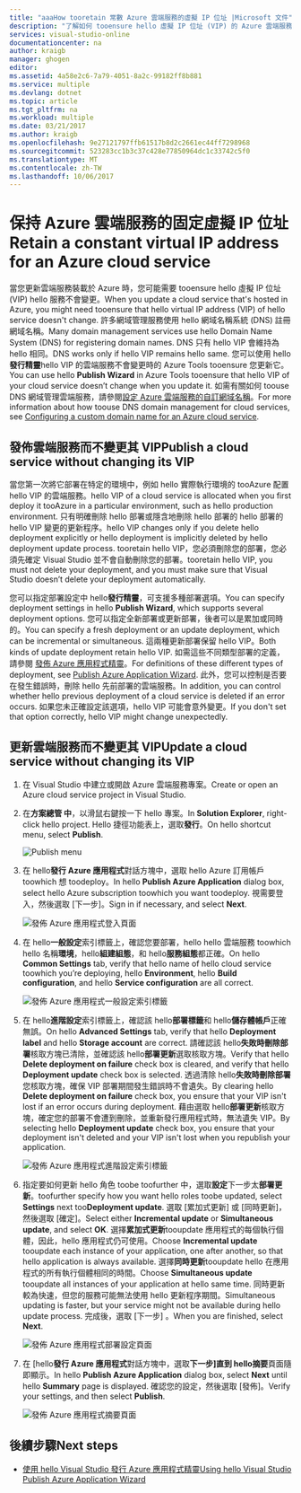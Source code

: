 ```yaml
---
title: "aaaHow tooretain 常數 Azure 雲端服務的虛擬 IP 位址 |Microsoft 文件"
description: "了解如何 tooensure hello 虛擬 IP 位址 (VIP) 的 Azure 雲端服務，並不會變更。"
services: visual-studio-online
documentationcenter: na
author: kraigb
manager: ghogen
editor: 
ms.assetid: 4a58e2c6-7a79-4051-8a2c-99182ff8b881
ms.service: multiple
ms.devlang: dotnet
ms.topic: article
ms.tgt_pltfrm: na
ms.workload: multiple
ms.date: 03/21/2017
ms.author: kraigb
ms.openlocfilehash: 9e27121797ffb61517b8d2c2661ec44ff7298968
ms.sourcegitcommit: 523283cc1b3c37c428e77850964dc1c33742c5f0
ms.translationtype: MT
ms.contentlocale: zh-TW
ms.lasthandoff: 10/06/2017
---
```

# <a name="retain-a-constant-virtual-ip-address-for-an-azure-cloud-service"></a><span data-ttu-id="5ed4f-103">保持 Azure 雲端服務的固定虛擬 IP 位址</span><span class="sxs-lookup"><span data-stu-id="5ed4f-103">Retain a constant virtual IP address for an Azure cloud service</span></span>
<span data-ttu-id="5ed4f-104">當您更新雲端服務裝載於 Azure 時，您可能需要 tooensure hello 虛擬 IP 位址 (VIP) hello 服務不會變更。</span><span class="sxs-lookup"><span data-stu-id="5ed4f-104">When you update a cloud service that's hosted in Azure, you might need tooensure that hello virtual IP address (VIP) of hello service doesn't change.</span></span> <span data-ttu-id="5ed4f-105">許多網域管理服務使用 hello 網域名稱系統 (DNS) 註冊網域名稱。</span><span class="sxs-lookup"><span data-stu-id="5ed4f-105">Many domain management services use hello Domain Name System (DNS) for registering domain names.</span></span> <span data-ttu-id="5ed4f-106">DNS 只有 hello VIP 會維持為 hello 相同。</span><span class="sxs-lookup"><span data-stu-id="5ed4f-106">DNS works only if hello VIP remains hello same.</span></span> <span data-ttu-id="5ed4f-107">您可以使用 hello**發行精靈**hello VIP 的雲端服務不會變更時的 Azure Tools tooensure 您更新它。</span><span class="sxs-lookup"><span data-stu-id="5ed4f-107">You can use hello **Publish Wizard** in Azure Tools tooensure that hello VIP of your cloud service doesn’t change when you update it.</span></span> <span data-ttu-id="5ed4f-108">如需有關如何 toouse DNS 網域管理雲端服務，請參閱[設定 Azure 雲端服務的自訂網域名稱](cloud-services/cloud-services-custom-domain-name.md)。</span><span class="sxs-lookup"><span data-stu-id="5ed4f-108">For more information about how toouse DNS domain management for cloud services, see [Configuring a custom domain name for an Azure cloud service](cloud-services/cloud-services-custom-domain-name.md).</span></span>

## <a name="publish-a-cloud-service-without-changing-its-vip"></a><span data-ttu-id="5ed4f-109">發佈雲端服務而不變更其 VIP</span><span class="sxs-lookup"><span data-stu-id="5ed4f-109">Publish a cloud service without changing its VIP</span></span>
<span data-ttu-id="5ed4f-110">當您第一次將它部署在特定的環境中，例如 hello 實際執行環境的 tooAzure 配置 hello VIP 的雲端服務。</span><span class="sxs-lookup"><span data-stu-id="5ed4f-110">hello VIP of a cloud service is allocated when you first deploy it tooAzure in a particular environment, such as hello production environment.</span></span> <span data-ttu-id="5ed4f-111">只有明確刪除 hello 部署或隱含地刪除 hello 部署的 hello 部署的 hello VIP 變更的更新程序。</span><span class="sxs-lookup"><span data-stu-id="5ed4f-111">hello VIP changes only if you delete hello deployment explicitly or hello deployment is implicitly deleted by hello deployment update process.</span></span> <span data-ttu-id="5ed4f-112">tooretain hello VIP，您必須刪除您的部署，您必須先確定 Visual Studio 並不會自動刪除您的部署。</span><span class="sxs-lookup"><span data-stu-id="5ed4f-112">tooretain hello VIP, you must not delete your deployment, and you must make sure that Visual Studio doesn’t delete your deployment automatically.</span></span> 

<span data-ttu-id="5ed4f-113">您可以指定部署設定中 hello**發行精靈**，可支援多種部署選項。</span><span class="sxs-lookup"><span data-stu-id="5ed4f-113">You can specify deployment settings in hello **Publish Wizard**, which supports several deployment options.</span></span> <span data-ttu-id="5ed4f-114">您可以指定全新部署或更新部署，後者可以是累加或同時的。</span><span class="sxs-lookup"><span data-stu-id="5ed4f-114">You can specify a fresh deployment or an update deployment, which can be incremental or simultaneous.</span></span> <span data-ttu-id="5ed4f-115">這兩種更新部署保留 hello VIP。</span><span class="sxs-lookup"><span data-stu-id="5ed4f-115">Both kinds of update deployment retain hello VIP.</span></span> <span data-ttu-id="5ed4f-116">如需這些不同類型部署的定義，請參閱 [發佈 Azure 應用程式精靈](vs-azure-tools-publish-azure-application-wizard.md)。</span><span class="sxs-lookup"><span data-stu-id="5ed4f-116">For definitions of these different types of deployment, see [Publish Azure Application Wizard](vs-azure-tools-publish-azure-application-wizard.md).</span></span> <span data-ttu-id="5ed4f-117">此外，您可以控制是否要在發生錯誤時，刪除 hello 先前部署的雲端服務。</span><span class="sxs-lookup"><span data-stu-id="5ed4f-117">In addition, you can control whether hello previous deployment of a cloud service is deleted if an error occurs.</span></span> <span data-ttu-id="5ed4f-118">如果您未正確設定該選項，hello VIP 可能會意外變更。</span><span class="sxs-lookup"><span data-stu-id="5ed4f-118">If you don't set that option correctly, hello VIP might change unexpectedly.</span></span>

## <a name="update-a-cloud-service-without-changing-its-vip"></a><span data-ttu-id="5ed4f-119">更新雲端服務而不變更其 VIP</span><span class="sxs-lookup"><span data-stu-id="5ed4f-119">Update a cloud service without changing its VIP</span></span>
1. <span data-ttu-id="5ed4f-120">在 Visual Studio 中建立或開啟 Azure 雲端服務專案。</span><span class="sxs-lookup"><span data-stu-id="5ed4f-120">Create or open an Azure cloud service project in Visual Studio.</span></span> 

2. <span data-ttu-id="5ed4f-121">在**方案總管 中**，以滑鼠右鍵按一下 hello 專案。</span><span class="sxs-lookup"><span data-stu-id="5ed4f-121">In **Solution Explorer**, right-click hello project.</span></span> <span data-ttu-id="5ed4f-122">Hello 捷徑功能表上，選取**發行**。</span><span class="sxs-lookup"><span data-stu-id="5ed4f-122">On hello shortcut menu, select **Publish**.</span></span>

    ![Publish menu](./media/vs-azure-tools-cloud-service-retain-a-constant-virtual-ip-address/solution-explorer-publish-menu.png)

3. <span data-ttu-id="5ed4f-124">在 hello**發行 Azure 應用程式**對話方塊中，選取 hello Azure 訂用帳戶 toowhich 想 toodeploy。</span><span class="sxs-lookup"><span data-stu-id="5ed4f-124">In hello **Publish Azure Application** dialog box, select hello Azure subscription toowhich you want toodeploy.</span></span> <span data-ttu-id="5ed4f-125">視需要登入，然後選取 [下一步]。</span><span class="sxs-lookup"><span data-stu-id="5ed4f-125">Sign in if necessary, and select **Next**.</span></span>

    ![發佈 Azure 應用程式登入頁面](./media/vs-azure-tools-cloud-service-retain-a-constant-virtual-ip-address/azure-publish-signin.png)

4. <span data-ttu-id="5ed4f-127">在 hello**一般設定**索引標籤上，確認您要部署，hello hello 雲端服務 toowhich hello 名稱**環境**，hello**組建組態**，和 hello**服務組態**都正確。</span><span class="sxs-lookup"><span data-stu-id="5ed4f-127">On hello **Common Settings** tab, verify that hello name of hello cloud service toowhich you’re deploying, hello **Environment**, hello **Build configuration**, and hello **Service configuration** are all correct.</span></span>

    ![發佈 Azure 應用程式一般設定索引標籤](./media/vs-azure-tools-cloud-service-retain-a-constant-virtual-ip-address/azure-publish-common-settings.png)

5. <span data-ttu-id="5ed4f-129">在 hello**進階設定**索引標籤上，確認該 hello**部署標籤**和 hello**儲存體帳戶**正確無誤。</span><span class="sxs-lookup"><span data-stu-id="5ed4f-129">On hello **Advanced Settings** tab, verify that hello **Deployment label** and hello **Storage account** are correct.</span></span> <span data-ttu-id="5ed4f-130">請確認該 hello**失敗時刪除部署**核取方塊已清除，並確認該 hello**部署更新**選取核取方塊。</span><span class="sxs-lookup"><span data-stu-id="5ed4f-130">Verify that hello **Delete deployment on failure** check box is cleared, and verify that hello **Deployment update** check box is selected.</span></span> <span data-ttu-id="5ed4f-131">透過清除 hello**失敗時刪除部署**您核取方塊，確保 VIP 部署期間發生錯誤時不會遺失。</span><span class="sxs-lookup"><span data-stu-id="5ed4f-131">By clearing hello **Delete deployment on failure** check box, you ensure that your VIP isn't lost if an error occurs during deployment.</span></span> <span data-ttu-id="5ed4f-132">藉由選取 hello**部署更新**核取方塊，確定您的部署不會遭到刪除，並重新發行應用程式時，無法遺失 VIP。</span><span class="sxs-lookup"><span data-stu-id="5ed4f-132">By selecting hello **Deployment update** check box, you ensure that your deployment isn't deleted and your VIP isn't lost when you republish your application.</span></span> 

    ![發佈 Azure 應用程式進階設定索引標籤](./media/vs-azure-tools-cloud-service-retain-a-constant-virtual-ip-address/azure-publish-advanced-settings.png)

6. <span data-ttu-id="5ed4f-134">指定要如何更新 hello 角色 toobe toofurther 中，選取**設定**下一步太**部署更新**。</span><span class="sxs-lookup"><span data-stu-id="5ed4f-134">toofurther specify how you want hello roles toobe updated, select **Settings** next too**Deployment update**.</span></span> <span data-ttu-id="5ed4f-135">選取 [累加式更新] 或 [同時更新]，然後選取 [確定]。</span><span class="sxs-lookup"><span data-stu-id="5ed4f-135">Select either **Incremental update** or **Simultaneous update**, and select **OK**.</span></span> <span data-ttu-id="5ed4f-136">選擇**累加式更新**tooupdate 應用程式的每個執行個體，因此，hello 應用程式仍可使用。</span><span class="sxs-lookup"><span data-stu-id="5ed4f-136">Choose **Incremental update** tooupdate each instance of your application, one after another, so that hello application is always available.</span></span> <span data-ttu-id="5ed4f-137">選擇**同時更新**tooupdate hello 在應用程式的所有執行個體相同的時間。</span><span class="sxs-lookup"><span data-stu-id="5ed4f-137">Choose **Simultaneous update** tooupdate all instances of your application at hello same time.</span></span> <span data-ttu-id="5ed4f-138">同時更新較為快速，但您的服務可能無法使用 hello 更新程序期間。</span><span class="sxs-lookup"><span data-stu-id="5ed4f-138">Simultaneous updating is faster, but your service might not be available during hello update process.</span></span> <span data-ttu-id="5ed4f-139">完成後，選取 [下一步] 。</span><span class="sxs-lookup"><span data-stu-id="5ed4f-139">When you are finished, select **Next**.</span></span>

    ![發佈 Azure 應用程式部署設定頁面](./media/vs-azure-tools-cloud-service-retain-a-constant-virtual-ip-address/azure-publish-deployment-update-settings.png)

7. <span data-ttu-id="5ed4f-141">在 [hello**發行 Azure 應用程式**對話方塊中，選取**下一步]**直到 hello**摘要**頁面隨即顯示。</span><span class="sxs-lookup"><span data-stu-id="5ed4f-141">In hello **Publish Azure Application** dialog box, select **Next** until hello **Summary** page is displayed.</span></span> <span data-ttu-id="5ed4f-142">確認您的設定，然後選取 [發佈]。</span><span class="sxs-lookup"><span data-stu-id="5ed4f-142">Verify your settings, and then select **Publish**.</span></span>
   
    ![發佈 Azure 應用程式摘要頁面](./media/vs-azure-tools-cloud-service-retain-a-constant-virtual-ip-address/azure-publish-summary.png)

## <a name="next-steps"></a><span data-ttu-id="5ed4f-144">後續步驟</span><span class="sxs-lookup"><span data-stu-id="5ed4f-144">Next steps</span></span>
- [<span data-ttu-id="5ed4f-145">使用 hello Visual Studio 發行 Azure 應用程式精靈</span><span class="sxs-lookup"><span data-stu-id="5ed4f-145">Using hello Visual Studio Publish Azure Application Wizard</span></span>](vs-azure-tools-publish-azure-application-wizard.md)

